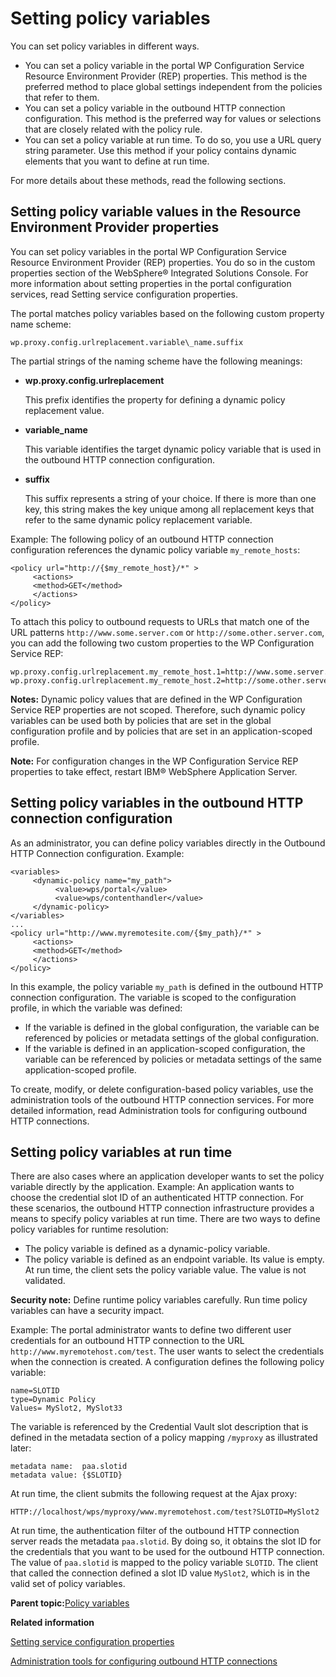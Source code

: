 # Setting policy variables 

You can set policy variables in different ways.

-   You can set a policy variable in the portal WP Configuration Service Resource Environment Provider \(REP\) properties. This method is the preferred method to place global settings independent from the policies that refer to them.
-   You can set a policy variable in the outbound HTTP connection configuration. This method is the preferred way for values or selections that are closely related with the policy rule.
-   You can set a policy variable at run time. To do so, you use a URL query string parameter. Use this method if your policy contains dynamic elements that you want to define at run time.

For more details about these methods, read the following sections.

## Setting policy variable values in the Resource Environment Provider properties

You can set policy variables in the portal WP Configuration Service Resource Environment Provider \(REP\) properties. You do so in the custom properties section of the WebSphere® Integrated Solutions Console. For more information about setting properties in the portal configuration services, read Setting service configuration properties.

The portal matches policy variables based on the following custom property name scheme:

```
wp.proxy.config.urlreplacement.variable\_name.suffix
```

The partial strings of the naming scheme have the following meanings:

-   **wp.proxy.config.urlreplacement**

    This prefix identifies the property for defining a dynamic policy replacement value.

-   **variable\_name**

    This variable identifies the target dynamic policy variable that is used in the outbound HTTP connection configuration.

-   **suffix**

    This suffix represents a string of your choice. If there is more than one key, this string makes the key unique among all replacement keys that refer to the same dynamic policy replacement variable.


Example: The following policy of an outbound HTTP connection configuration references the dynamic policy variable `my_remote_hosts`:

```
<policy url="http://{$my_remote_host}/*" >
     <actions>
     <method>GET</method>
     </actions>
</policy>
```

To attach this policy to outbound requests to URLs that match one of the URL patterns `http://www.some.server.com` or `http://some.other.server.com`, you can add the following two custom properties to the WP Configuration Service REP:

```
wp.proxy.config.urlreplacement.my_remote_host.1=http://www.some.server.com
wp.proxy.config.urlreplacement.my_remote_host.2=http://some.other.server.com
```

**Notes:** Dynamic policy values that are defined in the WP Configuration Service REP properties are not scoped. Therefore, such dynamic policy variables can be used both by policies that are set in the global configuration profile and by policies that are set in an application-scoped profile.

**Note:** For configuration changes in the WP Configuration Service REP properties to take effect, restart IBM® WebSphere Application Server.

## Setting policy variables in the outbound HTTP connection configuration

As an administrator, you can define policy variables directly in the Outbound HTTP Connection configuration. Example:

```
<variables>
     <dynamic-policy name="my_path">
          <value>wps/portal</value>
          <value>wps/contenthandler</value>
     </dynamic-policy>				
</variables> 
...
<policy url="http://www.myremotesite.com/{$my_path}/*" >
     <actions>
     <method>GET</method>
     </actions>
</policy>
```

In this example, the policy variable `my_path` is defined in the outbound HTTP connection configuration. The variable is scoped to the configuration profile, in which the variable was defined:

-   If the variable is defined in the global configuration, the variable can be referenced by policies or metadata settings of the global configuration.
-   If the variable is defined in an application-scoped configuration, the variable can be referenced by policies or metadata settings of the same application-scoped profile.

To create, modify, or delete configuration-based policy variables, use the administration tools of the outbound HTTP connection services. For more detailed information, read Administration tools for configuring outbound HTTP connections.

## Setting policy variables at run time

There are also cases where an application developer wants to set the policy variable directly by the application. Example: An application wants to choose the credential slot ID of an authenticated HTTP connection. For these scenarios, the outbound HTTP connection infrastructure provides a means to specify policy variables at run time. There are two ways to define policy variables for runtime resolution:

-   The policy variable is defined as a dynamic-policy variable.
-   The policy variable is defined as an endpoint variable. Its value is empty. At run time, the client sets the policy variable value. The value is not validated.

**Security note:** Define runtime policy variables carefully. Run time policy variables can have a security impact.

Example: The portal administrator wants to define two different user credentials for an outbound HTTP connection to the URL `http://www.myremotehost.com/test`. The user wants to select the credentials when the connection is created. A configuration defines the following policy variable:

```
name=SLOTID
type=Dynamic Policy
Values= MySlot2, MySlot33
```

The variable is referenced by the Credential Vault slot description that is defined in the metadata section of a policy mapping `/myproxy` as illustrated later:

```
metadata name: 	paa.slotid
metadata value:	{$SLOTID}
```

At run time, the client submits the following request at the Ajax proxy:

```
HTTP://localhost/wps/myproxy/www.myremotehost.com/test?SLOTID=MySlot2
```

At run time, the authentication filter of the outbound HTTP connection server reads the metadata `paa.slotid`. By doing so, it obtains the slot ID for the credentials that you want to be used for the outbound HTTP connection. The value of `paa.slotid` is mapped to the policy variable `SLOTID`. The client that called the connection defined a slot ID value `MySlot2`, which is in the valid set of policy variables.

**Parent topic:**[Policy variables ](../dev-portlet/outbhttp_cfg_strctr_policy_variable.md)

**Related information**  


[Setting service configuration properties ](../admin-system/adsetcfg.md)

[Administration tools for configuring outbound HTTP connections ](../dev-portlet/outbhttp_cfg_tools.md)


